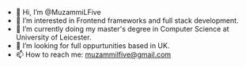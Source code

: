 - 👋 Hi, I’m @MuzammiLFive
- 👀 I’m interested in Frontend frameworks and full stack development.
- 🌱 I’m currently doing my master's degree in Computer Science at University of Leicester.
- 💞️ I’m looking for full oppurtunities based in UK.
- 📫 How to reach me: muzammilfive@gmail.com

<!---
MuzammiLFive/MuzammiLFive is a ✨ special ✨ repository because its `README.md` (this file) appears on your GitHub profile.
You can click the Preview link to take a look at your changes.
--->
